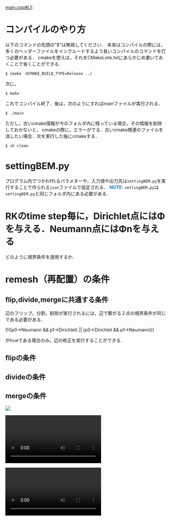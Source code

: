 <link rel="stylesheet" href="styles.css">

[main.cpp#L1](main.cpp#L1):

# コンパイルのやり方

以下のコマンドの先頭の"$"は無視してください．
本来はコンパイルの際には，多くのヘッダーファイルをインクルードするよう長いコンパイルのコマンドを打つ必要がある．
cmakeを使えば，それをCMakeLists.txtにあらかじめ書いておくことで省くことができる．

```shell
$ cmake -DCMAKE_BUILD_TYPE=Release ../
```

次に，

```shell
$ make
```

これでコンパイル終了．後は，次のようにすればmainファイルが実行される．

```shell
$ ./main
```


ただし，古いcmake情報が今のフォルダ内に残っている場合，その情報を削除しておかないと，
cmakeの際に，エラーがでる．古いcmake関連のファイルを消したい場合．次を実行した後にcmakeする．

```shell
$ sh clean
```

# settingBEM.py

プログラム内でつかわfれるパラメターや，入力値や出力先は`settingBEM.py`を実行することで作られる`json`ファイルで設定される．
<span style="font-weight: bold; color: #1f77b4;">NOTE:</span> `settingBEM.py`は`settingBEM.py`と同じフォルダ内にある必要がある．

# RKのtime step毎に，Dirichlet点にはΦを与える．Neumann点にはΦnを与える

どのように境界条件を適用するか．

# remesh（再配置）の条件

## flip,divide,mergeに共通する条件

辺のフリップ，分割，削除が実行されるには，辺で繋がる２点の境界条件が同じである必要がある．

(!((p0->Neumann && p1->Dirichlet) || (p0->Dirichlet && p1->Neumann)))

がtrueである場合のみ，辺の修正を実行することができる．

## flipの条件

## divideの条件

## mergeの条件


![](https://github.com/tomoakihirakawa/cpp/blob/main/builds/build_bem/anim.gif)

![](WATCHME_settingjson.mov)

![](WATCHME_settingBEM.mov)

